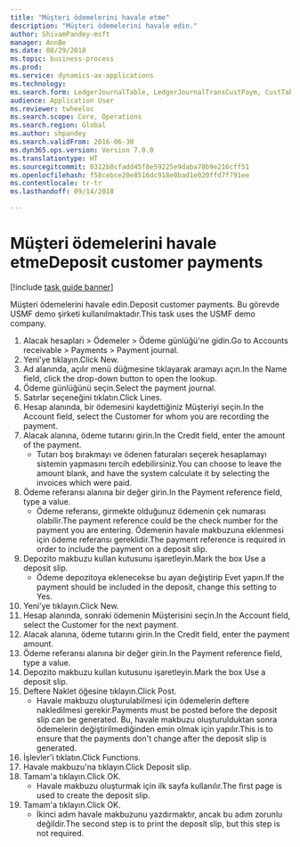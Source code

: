 ```yaml
--- 
title: "Müşteri ödemelerini havale etme"
description: "Müşteri ödemelerini havale edin."
author: ShivamPandey-msft
manager: AnnBe
ms.date: 08/29/2018
ms.topic: business-process
ms.prod: 
ms.service: dynamics-ax-applications
ms.technology: 
ms.search.form: LedgerJournalTable, LedgerJournalTransCustPaym, CustTableLookup
audience: Application User
ms.reviewer: twheeloc
ms.search.scope: Core, Operations
ms.search.region: Global
ms.author: shpandey
ms.search.validFrom: 2016-06-30
ms.dyn365.ops.version: Version 7.0.0
ms.translationtype: HT
ms.sourcegitcommit: 0312b8cfadd45f8e59225e9daba78b9e216cff51
ms.openlocfilehash: f58cebce20e8516dc918e0bad1e020ffd7f791ee
ms.contentlocale: tr-tr
ms.lasthandoff: 09/14/2018

---
```

# <a name="deposit-customer-payments"></a><span data-ttu-id="811de-103">Müşteri ödemelerini havale etme</span><span class="sxs-lookup"><span data-stu-id="811de-103">Deposit customer payments</span></span>

[!include [task guide banner](../../includes/task-guide-banner.md)]

<span data-ttu-id="811de-104">Müşteri ödemelerini havale edin.</span><span class="sxs-lookup"><span data-stu-id="811de-104">Deposit customer payments.</span></span> <span data-ttu-id="811de-105">Bu görevde USMF demo şirketi kullanılmaktadır.</span><span class="sxs-lookup"><span data-stu-id="811de-105">This task uses the USMF demo company.</span></span>

1. <span data-ttu-id="811de-106">Alacak hesapları > Ödemeler > Ödeme günlüğü'ne gidin.</span><span class="sxs-lookup"><span data-stu-id="811de-106">Go to Accounts receivable > Payments > Payment journal.</span></span>
2. <span data-ttu-id="811de-107">Yeni'ye tıklayın.</span><span class="sxs-lookup"><span data-stu-id="811de-107">Click New.</span></span>
3. <span data-ttu-id="811de-108">Ad alanında, açılır menü düğmesine tıklayarak aramayı açın.</span><span class="sxs-lookup"><span data-stu-id="811de-108">In the Name field, click the drop-down button to open the lookup.</span></span>
4. <span data-ttu-id="811de-109">Ödeme günlüğünü seçin.</span><span class="sxs-lookup"><span data-stu-id="811de-109">Select the payment journal.</span></span> 
5. <span data-ttu-id="811de-110">Satırlar seçeneğini tıklatın.</span><span class="sxs-lookup"><span data-stu-id="811de-110">Click Lines.</span></span>
6. <span data-ttu-id="811de-111">Hesap alanında, bir ödemesini kaydettiğiniz Müşteriyi seçin.</span><span class="sxs-lookup"><span data-stu-id="811de-111">In the Account field, select the Customer for whom you are recording the payment.</span></span>
7. <span data-ttu-id="811de-112">Alacak alanına, ödeme tutarını girin.</span><span class="sxs-lookup"><span data-stu-id="811de-112">In the Credit field, enter the amount of the payment.</span></span>
    * <span data-ttu-id="811de-113">Tutarı boş bırakmayı ve ödenen faturaları seçerek hesaplamayı sistemin yapmasını tercih edebilirsiniz.</span><span class="sxs-lookup"><span data-stu-id="811de-113">You can choose to leave the amount blank, and have the system calculate it by selecting the invoices which were paid.</span></span>  
8. <span data-ttu-id="811de-114">Ödeme referansı alanına bir değer girin.</span><span class="sxs-lookup"><span data-stu-id="811de-114">In the Payment reference field, type a value.</span></span>
    * <span data-ttu-id="811de-115">Ödeme referansı, girmekte olduğunuz ödemenin çek numarası olabilir.</span><span class="sxs-lookup"><span data-stu-id="811de-115">The payment reference could be the check number for the payment you are entering.</span></span> <span data-ttu-id="811de-116">Ödemenin havale makbuzuna eklenmesi için ödeme referansı gereklidir.</span><span class="sxs-lookup"><span data-stu-id="811de-116">The payment reference is required in order to include the payment on a deposit slip.</span></span>  
9. <span data-ttu-id="811de-117">Depozito makbuzu kullan kutusunu işaretleyin.</span><span class="sxs-lookup"><span data-stu-id="811de-117">Mark the box Use a deposit slip.</span></span>
    * <span data-ttu-id="811de-118">Ödeme depozitoya eklenecekse bu ayarı değiştirip Evet yapın.</span><span class="sxs-lookup"><span data-stu-id="811de-118">If the payment should be included in the deposit, change this setting to Yes.</span></span>  
10. <span data-ttu-id="811de-119">Yeni'ye tıklayın.</span><span class="sxs-lookup"><span data-stu-id="811de-119">Click New.</span></span>
11. <span data-ttu-id="811de-120">Hesap alanında, sonraki ödemenin Müşterisini seçin.</span><span class="sxs-lookup"><span data-stu-id="811de-120">In the Account field, select the Customer for the next payment.</span></span>
12. <span data-ttu-id="811de-121">Alacak alanına, ödeme tutarını girin.</span><span class="sxs-lookup"><span data-stu-id="811de-121">In the Credit field, enter the payment amount.</span></span>
13. <span data-ttu-id="811de-122">Ödeme referansı alanına bir değer girin.</span><span class="sxs-lookup"><span data-stu-id="811de-122">In the Payment reference field, type a value.</span></span>
14. <span data-ttu-id="811de-123">Depozito makbuzu kullan kutusunu işaretleyin.</span><span class="sxs-lookup"><span data-stu-id="811de-123">Mark the box Use a deposit slip.</span></span>
15. <span data-ttu-id="811de-124">Deftere Naklet öğesine tıklayın.</span><span class="sxs-lookup"><span data-stu-id="811de-124">Click Post.</span></span>
    * <span data-ttu-id="811de-125">Havale makbuzu oluşturulabilmesi için ödemelerin deftere nakledilmesi gerekir.</span><span class="sxs-lookup"><span data-stu-id="811de-125">Payments must be posted before the deposit slip can be generated.</span></span> <span data-ttu-id="811de-126">Bu, havale makbuzu oluşturulduktan sonra ödemelerin değiştirilmediğinden emin olmak için yapılır.</span><span class="sxs-lookup"><span data-stu-id="811de-126">This is to ensure that the payments don't change after the deposit slip is generated.</span></span>  
16. <span data-ttu-id="811de-127">İşlevler'i tıklatın.</span><span class="sxs-lookup"><span data-stu-id="811de-127">Click Functions.</span></span>
17. <span data-ttu-id="811de-128">Havale makbuzu'na tıklayın.</span><span class="sxs-lookup"><span data-stu-id="811de-128">Click Deposit slip.</span></span>
18. <span data-ttu-id="811de-129">Tamam'a tıklayın.</span><span class="sxs-lookup"><span data-stu-id="811de-129">Click OK.</span></span>
    * <span data-ttu-id="811de-130">Havale makbuzu oluşturmak için ilk sayfa kullanılır.</span><span class="sxs-lookup"><span data-stu-id="811de-130">The first page is used to create the deposit slip.</span></span>  
19. <span data-ttu-id="811de-131">Tamam'a tıklayın.</span><span class="sxs-lookup"><span data-stu-id="811de-131">Click OK.</span></span>
    * <span data-ttu-id="811de-132">İkinci adım havale makbuzunu yazdırmaktır, ancak bu adım zorunlu değildir.</span><span class="sxs-lookup"><span data-stu-id="811de-132">The second step is to print the deposit slip, but this step is not required.</span></span>  


